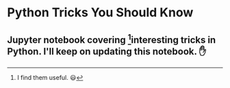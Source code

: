 # Python Tricks You Should Know

## Jupyter notebook covering [^*]interesting tricks in Python. I'll keep on updating this notebook. :raised_hand:

[^*]: I find them useful. :smiley:
